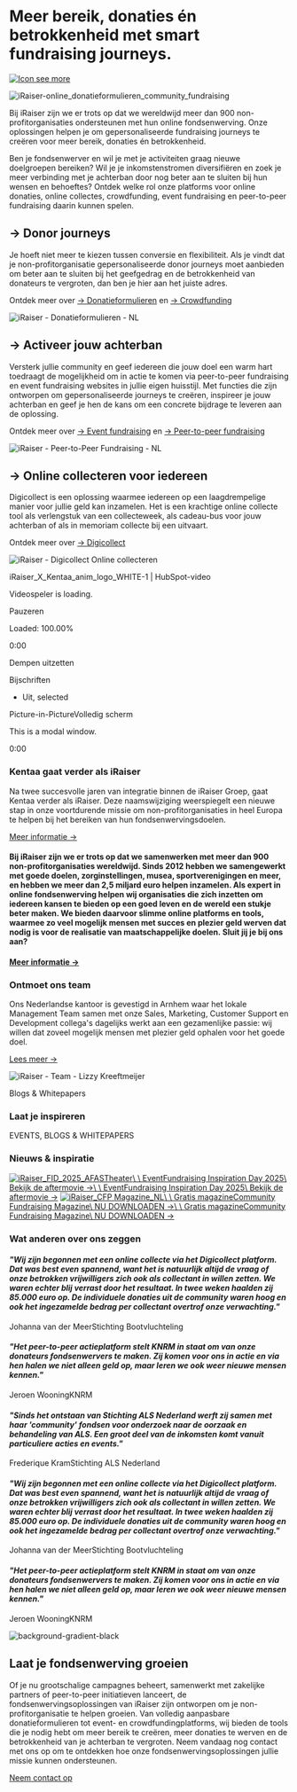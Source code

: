 # Meer bereik, donaties én betrokkenheid met smart fundraising journeys.

[![Icon see more](https://www.iraiser.com/hubfs/Icon%2002%20Black.svg)](https://www.iraiser.com/nl/#iraiser-intro)

![iRaiser-online_donatieformulieren_community_fundraising](https://www.iraiser.com/hs-fs/hubfs/iRasier-mockups-donation-form-and-fundraising-page-website-homepage-nl-ok.png?width=1724&height=2000&name=iRasier-mockups-donation-form-and-fundraising-page-website-homepage-nl-ok.png)

Bij iRaiser zijn we er trots op dat we wereldwijd meer dan 900 non-profitorganisaties ondersteunen met hun online fondsenwerving. Onze oplossingen helpen je om gepersonaliseerde fundraising journeys te creëren voor meer bereik, donaties én betrokkenheid.

Ben je fondsenwerver en wil je met je activiteiten graag nieuwe doelgroepen bereiken? Wil je je inkomstenstromen diversifiëren en zoek je meer verbinding met je achterban door nog beter aan te sluiten bij hun wensen en behoeftes? Ontdek welke rol onze platforms voor online donaties, online collectes, crowdfunding, event fundraising en peer-to-peer fundraising daarin kunnen spelen.

## → Donor journeys

Je hoeft niet meer te kiezen tussen conversie en flexibiliteit. Als je vindt dat je non-profitorganisatie gepersonaliseerde donor journeys moet aanbieden om beter aan te sluiten bij het geefgedrag en de betrokkenheid van donateurs te vergroten, dan ben je hier aan het juiste adres.

Ontdek meer over [→ Donatieformulieren](https://www.iraiser.com/nl/donatieformulieren?hsLang=nl) en [→ Crowdfunding](https://www.iraiser.com/nl/crowdfunding?hsLang=nl)

![iRaiser - Donatieformulieren - NL](https://25786111.fs1.hubspotusercontent-eu1.net/hub/25786111/hubfs/iRaiser%20-%20Mockup%20-%20Donation%20Form%20-%20NL%20website.jpg?width=300&name=iRaiser%20-%20Mockup%20-%20Donation%20Form%20-%20NL%20website.jpg)

## → Activeer jouw achterban

Versterk jullie community en geef iedereen die jouw doel een warm hart toedraagt de mogelijkheid om in actie te komen via peer-to-peer fundraising en event fundraising websites in jullie eigen huisstijl. Met functies die zijn ontworpen om gepersonaliseerde journeys te creëren, inspireer je jouw achterban en geef je hen de kans om een concrete bijdrage te leveren aan de oplossing.

Ontdek meer over [→ Event fundraising](https://www.iraiser.com/nl/event-fundraising?hsLang=nl) en [→ Peer-to-peer fundraising](https://www.iraiser.com/nl/peer-to-peer-fundraising?hsLang=nl)

![iRaiser - Peer-to-Peer Fundraising - NL](https://25786111.fs1.hubspotusercontent-eu1.net/hub/25786111/hubfs/iRaiser%20-%20Mockup%20-%20Fundraising%20Page%20-%20NL%202.jpg?width=300&name=iRaiser%20-%20Mockup%20-%20Fundraising%20Page%20-%20NL%202.jpg)

## → Online collecteren voor iedereen

Digicollect is een oplossing waarmee iedereen op een laagdrempelige manier voor jullie geld kan inzamelen. Het is een krachtige online collecte tool als verlengstuk van een collecteweek, als cadeau-bus voor jouw achterban of als in memoriam collecte bij een uitvaart.

Ontdek meer over [→ Digicollect](https://www.iraiser.com/digicollect?hsLang=nl)

![iRaiser - Digicollect Online collecteren](https://25786111.fs1.hubspotusercontent-eu1.net/hub/25786111/hubfs/digicollect%20Online%20collecteren%20iRaiser-1.png?width=300&name=digicollect%20Online%20collecteren%20iRaiser-1.png)

iRaiser\_X\_Kentaa\_anim\_logo\_WHITE-1 \| HubSpot-video

Videospeler is loading.

Pauzeren

Loaded: 100.00%

0:00

Dempen uitzetten

Bijschriften

- Uit, selected

Picture-in-PictureVolledig scherm

This is a modal window.

0:00

### Kentaa gaat verder als iRaiser

Na twee succesvolle jaren van integratie binnen de iRaiser Groep, gaat Kentaa verder als iRaiser. Deze naamswijziging weerspiegelt een nieuwe stap in onze voortdurende missie om non-profitorganisaties in heel Europa te helpen bij het bereiken van hun fondsenwervingsdoelen.

[Meer informatie →](https://www.iraiser.com/nl/manifest?hsLang=nl)

#### Bij iRaiser zijn we er trots op dat we samenwerken met meer dan 900 non-profitorganisaties wereldwijd. Sinds 2012 hebben we samengewerkt met goede doelen, zorginstellingen, musea, sportverenigingen en meer, en hebben we meer dan 2,5 miljard euro helpen inzamelen. Als expert in online fondsenwerving helpen wij organisaties die zich inzetten om iedereen kansen te bieden op een goed leven en de wereld een stukje beter maken. We bieden daarvoor slimme online platforms en tools, waarmee zo veel mogelijk mensen met succes en plezier geld werven dat nodig is voor de realisatie van maatschappelijke doelen. Sluit jij je bij ons aan?

#### [Meer informatie →](https://www.iraiser.com/nl/over-iraiser?hsLang=nl)

### Ontmoet ons team

Ons Nederlandse kantoor is gevestigd in Arnhem waar het lokale Management Team samen met onze Sales, Marketing, Customer Support en Development collega's dagelijks werkt aan een gezamenlijke passie: wij willen dat zoveel mogelijk mensen met plezier geld ophalen voor het goede doel.

[Lees meer →](https://www.iraiser.com/nl/ons-team?hsLang=nl)

![iRaiser - Team - Lizzy Kreeftmeijer](https://25786111.fs1.hubspotusercontent-eu1.net/hub/25786111/hubfs/lizzy-2.png?width=300&name=lizzy-2.png)

Blogs & Whitepapers


### Laat je inspireren

EVENTS, BLOGS & WHITEPAPERS


### Nieuws & inspiratie

[![iRaiser_FID_2025_AFASTheater](https://25786111.fs1.hubspotusercontent-eu1.net/hub/25786111/hubfs/DUTCH/Events/newsletter_genieten.png?width=300&name=newsletter_genieten.png)\\
\\
EventFundraising Inspiration Day 2025\\
Bekijk de aftermovie →\\
\\
EventFundraising Inspiration Day 2025\\
Bekijk de aftermovie →](https://hello.iraiser.com/nl/fid-2025?hsLang=nl) [![iRaiser_CFP Magazine_NL](https://25786111.fs1.hubspotusercontent-eu1.net/hub/25786111/hubfs/iRaiser_CFP%20Magazine_NL.png?width=300&name=iRaiser_CFP%20Magazine_NL.png)\\
\\
Gratis magazineCommunity Fundraising Magazine\\
NU DOWNLOADEN →\\
\\
Gratis magazineCommunity Fundraising Magazine\\
NU DOWNLOADEN →](https://hello.iraiser.com/nl/community-fundraising-magazine?hsLang=nl)

### Wat anderen over ons zeggen

#### _"Wij zijn begonnen met een online collecte via het Digicollect platform. Dat was best even spannend, want het is natuurlijk altijd de vraag of onze betrokken vrijwilligers zich ook als collectant in willen zetten. We waren echter blij verrast door het resultaat. In twee weken haalden zij 85.000 euro op. De individuele donaties uit de community waren hoog en ook het ingezamelde bedrag per collectant overtrof onze verwachting."_

Johanna van der MeerStichting Bootvluchteling

#### _"Het peer-to-peer actieplatform stelt KNRM in staat om van onze donateurs fondsenwervers te maken. Zij komen voor ons in actie en via hen halen we niet alleen geld op, maar leren we ook weer nieuwe mensen kennen."_

Jeroen WooningKNRM

#### _"Sinds het ontstaan van Stichting ALS Nederland werft zij samen met haar 'community' fondsen voor onderzoek naar de oorzaak en behandeling van ALS. Een groot deel van de inkomsten komt vanuit particuliere acties en events."_

Frederique KramStichting ALS Nederland

#### _"Wij zijn begonnen met een online collecte via het Digicollect platform. Dat was best even spannend, want het is natuurlijk altijd de vraag of onze betrokken vrijwilligers zich ook als collectant in willen zetten. We waren echter blij verrast door het resultaat. In twee weken haalden zij 85.000 euro op. De individuele donaties uit de community waren hoog en ook het ingezamelde bedrag per collectant overtrof onze verwachting."_

Johanna van der MeerStichting Bootvluchteling

#### _"Het peer-to-peer actieplatform stelt KNRM in staat om van onze donateurs fondsenwervers te maken. Zij komen voor ons in actie en via hen halen we niet alleen geld op, maar leren we ook weer nieuwe mensen kennen."_

Jeroen WooningKNRM

![background-gradient-black](https://25786111.fs1.hubspotusercontent-eu1.net/hub/25786111/hubfs/background-gradient-black.jpg?width=300&name=background-gradient-black.jpg)

## Laat je fondsenwerving groeien

Of je nu grootschalige campagnes beheert, samenwerkt met zakelijke partners of peer-to-peer initiatieven lanceert, de fondsenwervingsoplossingen van iRaiser zijn ontworpen om je non-profitorganisatie te helpen groeien. Van volledig aanpasbare donatieformulieren tot event- en crowdfundingplatforms, wij bieden de tools die je nodig hebt om meer bereik te creëren, meer donaties te werven en de betrokkenheid van je achterban te vergroten. Neem vandaag nog contact met ons op om te ontdekken hoe onze fondsenwervingsoplossingen jullie missie kunnen ondersteunen.

[Neem contact op](https://www.iraiser.com/nl/contact?hsLang=nl)